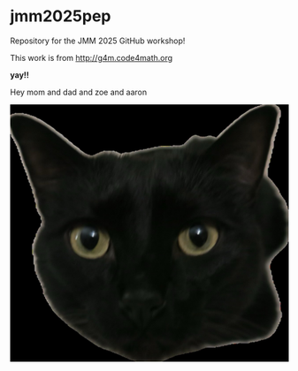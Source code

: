 # jmm2025pep
Repository for the JMM 2025 GitHub workshop!

This work is from <http://g4m.code4math.org> 

**yay!!**

Hey mom and dad and zoe and aaron

![koney](IMG_8080.jpg)